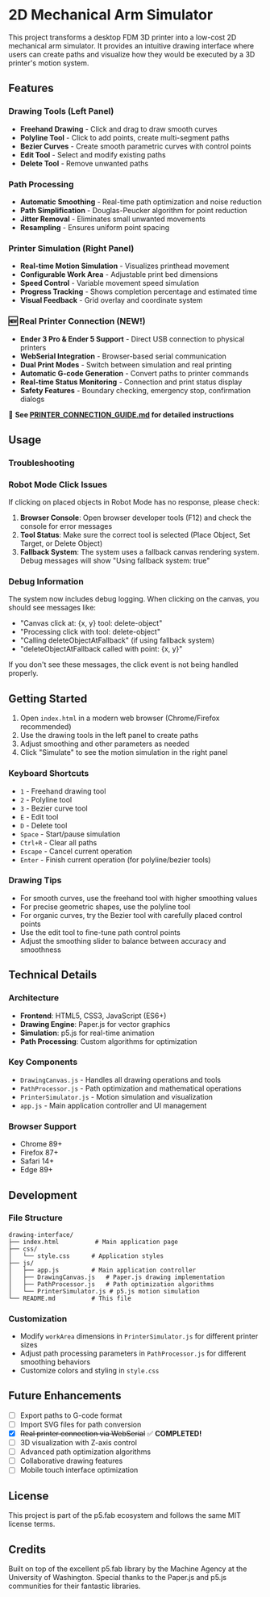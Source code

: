 # 2D Mechanical Arm Simulator

This project transforms a desktop FDM 3D printer into a low-cost 2D mechanical arm simulator. It provides an intuitive drawing interface where users can create paths and visualize how they would be executed by a 3D printer's motion system.

## Features

### Drawing Tools (Left Panel)
- **Freehand Drawing** - Click and drag to draw smooth curves
- **Polyline Tool** - Click to add points, create multi-segment paths
- **Bezier Curves** - Create smooth parametric curves with control points
- **Edit Tool** - Select and modify existing paths
- **Delete Tool** - Remove unwanted paths

### Path Processing
- **Automatic Smoothing** - Real-time path optimization and noise reduction
- **Path Simplification** - Douglas-Peucker algorithm for point reduction
- **Jitter Removal** - Eliminates small unwanted movements
- **Resampling** - Ensures uniform point spacing

### Printer Simulation (Right Panel)
- **Real-time Motion Simulation** - Visualizes printhead movement
- **Configurable Work Area** - Adjustable print bed dimensions
- **Speed Control** - Variable movement speed simulation
- **Progress Tracking** - Shows completion percentage and estimated time
- **Visual Feedback** - Grid overlay and coordinate system

### 🆕 Real Printer Connection (NEW!)
- **Ender 3 Pro & Ender 5 Support** - Direct USB connection to physical printers
- **WebSerial Integration** - Browser-based serial communication
- **Dual Print Modes** - Switch between simulation and real printing
- **Automatic G-code Generation** - Convert paths to printer commands
- **Real-time Status Monitoring** - Connection and print status display
- **Safety Features** - Boundary checking, emergency stop, confirmation dialogs

📖 **See [PRINTER_CONNECTION_GUIDE.md](PRINTER_CONNECTION_GUIDE.md) for detailed instructions**

## Usage

### Troubleshooting

### Robot Mode Click Issues

If clicking on placed objects in Robot Mode has no response, please check:

1. **Browser Console**: Open browser developer tools (F12) and check the console for error messages
2. **Tool Status**: Make sure the correct tool is selected (Place Object, Set Target, or Delete Object)
3. **Fallback System**: The system uses a fallback canvas rendering system. Debug messages will show "Using fallback system: true"

### Debug Information

The system now includes debug logging. When clicking on the canvas, you should see messages like:
- "Canvas click at: {x, y} tool: delete-object"
- "Processing click with tool: delete-object"
- "Calling deleteObjectAtFallback" (if using fallback system)
- "deleteObjectAtFallback called with point: {x, y}"

If you don't see these messages, the click event is not being handled properly.

## Getting Started
1. Open `index.html` in a modern web browser (Chrome/Firefox recommended)
2. Use the drawing tools in the left panel to create paths
3. Adjust smoothing and other parameters as needed
4. Click "Simulate" to see the motion simulation in the right panel

### Keyboard Shortcuts
- `1` - Freehand drawing tool
- `2` - Polyline tool  
- `3` - Bezier curve tool
- `E` - Edit tool
- `D` - Delete tool
- `Space` - Start/pause simulation
- `Ctrl+R` - Clear all paths
- `Escape` - Cancel current operation
- `Enter` - Finish current operation (for polyline/bezier tools)

### Drawing Tips
- For smooth curves, use the freehand tool with higher smoothing values
- For precise geometric shapes, use the polyline tool
- For organic curves, try the Bezier tool with carefully placed control points
- Use the edit tool to fine-tune path control points
- Adjust the smoothing slider to balance between accuracy and smoothness

## Technical Details

### Architecture
- **Frontend**: HTML5, CSS3, JavaScript (ES6+)
- **Drawing Engine**: Paper.js for vector graphics
- **Simulation**: p5.js for real-time animation
- **Path Processing**: Custom algorithms for optimization

### Key Components
- `DrawingCanvas.js` - Handles all drawing operations and tools
- `PathProcessor.js` - Path optimization and mathematical operations  
- `PrinterSimulator.js` - Motion simulation and visualization
- `app.js` - Main application controller and UI management

### Browser Support
- Chrome 89+
- Firefox 87+
- Safari 14+
- Edge 89+

## Development

### File Structure
```
drawing-interface/
├── index.html          # Main application page
├── css/
│   └── style.css      # Application styles
├── js/
│   ├── app.js         # Main application controller
│   ├── DrawingCanvas.js   # Paper.js drawing implementation
│   ├── PathProcessor.js   # Path optimization algorithms
│   └── PrinterSimulator.js # p5.js motion simulation
└── README.md          # This file
```

### Customization
- Modify `workArea` dimensions in `PrinterSimulator.js` for different printer sizes
- Adjust path processing parameters in `PathProcessor.js` for different smoothing behaviors
- Customize colors and styling in `style.css`

## Future Enhancements

- [ ] Export paths to G-code format
- [ ] Import SVG files for path conversion
- [x] ~~Real printer connection via WebSerial~~ ✅ **COMPLETED!**
- [ ] 3D visualization with Z-axis control
- [ ] Advanced path optimization algorithms
- [ ] Collaborative drawing features
- [ ] Mobile touch interface optimization

## License

This project is part of the p5.fab ecosystem and follows the same MIT license terms.

## Credits

Built on top of the excellent p5.fab library by the Machine Agency at the University of Washington. Special thanks to the Paper.js and p5.js communities for their fantastic libraries.
